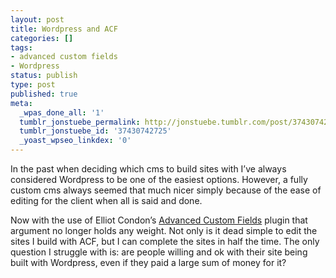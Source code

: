 ```yaml
---
layout: post
title: Wordpress and ACF
categories: []
tags:
- advanced custom fields
- Wordpress
status: publish
type: post
published: true
meta:
  _wpas_done_all: '1'
  tumblr_jonstuebe_permalink: http://jonstuebe.tumblr.com/post/37430742725/wordpress-and-acf
  tumblr_jonstuebe_id: '37430742725'
  _yoast_wpseo_linkdex: '0'
---
```

In the past when deciding which cms to build sites with I’ve always considered Wordpress to be one of the easiest options. However, a fully custom cms always seemed that much nicer simply because of the ease of editing for the client when all is said and done.<!--more-->

Now with the use of Elliot Condon’s [Advanced Custom Fields](http://www.advancedcustomfields.com) plugin that argument no longer holds any weight. Not only is it dead simple to edit the sites I build with ACF, but I can complete the sites in half the time. The only question I struggle with is: are people willing and ok with their site being built with Wordpress, even if they paid a large sum of money for it?